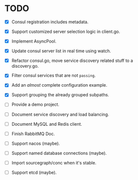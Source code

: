 # TODO

- [x] Consul registration includes metadata.
- [x] Support customized server selection logic in client.go.
- [x] Implement AsyncPool.
- [x] Update consul server list in real time using watch.
- [x] Refactor consul.go, move service discovery related stuff to a discovery.go.
- [x] Filter consul services that are not `passing`.
- [x] Add an *almost* complete configuration example.
- [x] Support grouping the already grouped subpaths.
- [ ] Provide a demo project.
- [ ] Document service discovery and load balancing.
- [ ] Document MySQL and Redis client.
- [ ] Finish RabbitMQ Doc.
- [ ] Support nacos (maybe).
- [ ] Support named database connections (maybe).
- [ ] Import sourcegraph/conc when it's stable.
- [ ] Support etcd (maybe).

